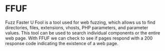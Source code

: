 # FFUF

Fuzz Faster U Fool  is a tool used for web fuzzing, which allows us to find directories, files, extensions, vhosts, PHP parameters, and parameter values. This tool can be used to search individual components or the entire web page. With FFUF we can check to see if pages respond with a 200 response code indicating the existence of a web page.